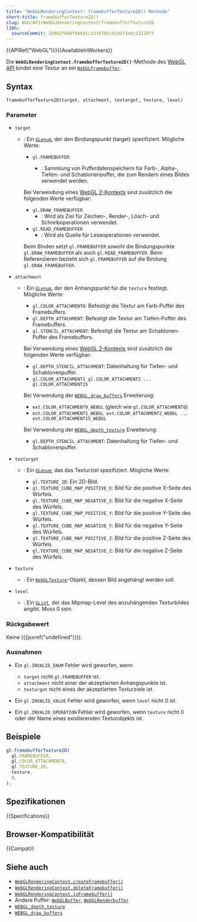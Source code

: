 ```yaml
---
title: "WebGLRenderingContext: framebufferTexture2D() Methode"
short-title: framebufferTexture2D()
slug: Web/API/WebGLRenderingContext/framebufferTexture2D
l10n:
  sourceCommit: 2b942f0d8f84641c233d701cb5d1f4e6c23120ff
---
```


{{APIRef("WebGL")}}{{AvailableInWorkers}}

Die **`WebGLRenderingContext.framebufferTexture2D()`**-Methode des [WebGL API](/de/docs/Web/API/WebGL_API) bindet eine Textur an ein [`WebGLFramebuffer`](/de/docs/Web/API/WebGLFramebuffer).

## Syntax

```js-nolint
framebufferTexture2D(target, attachment, textarget, texture, level)
```

### Parameter

- `target`

  - : Ein [`GLenum`](/de/docs/Web/API/WebGL_API/Types), der den Bindungspunkt (target) spezifiziert. Mögliche Werte:

    - `gl.FRAMEBUFFER`

      - : Sammlung von Pufferdatenspeichern für Farb-, Alpha-, Tiefen- und Schablonenpuffer, die zum Rendern eines Bildes verwendet werden.

    Bei Verwendung eines [WebGL 2-Kontexts](/de/docs/Web/API/WebGL2RenderingContext) sind zusätzlich die folgenden Werte verfügbar:

    - `gl.DRAW_FRAMEBUFFER`
      - : Wird als Ziel für Zeichen-, Render-, Lösch- und Schreiboperationen verwendet.
    - `gl.READ_FRAMEBUFFER`
      - : Wird als Quelle für Leseoperationen verwendet.

    Beim Binden setzt `gl.FRAMEBUFFER` sowohl die Bindungspunkte `gl.DRAW_FRAMEBUFFER` als auch `gl.READ_FRAMEBUFFER`. Beim Referenzieren bezieht sich `gl.FRAMEBUFFER` auf die Bindung `gl.DRAW_FRAMEBUFFER`.

- `attachment`

  - : Ein [`GLenum`](/de/docs/Web/API/WebGL_API/Types), der den Anhangspunkt für die `texture` festlegt. Mögliche Werte:

    - `gl.COLOR_ATTACHMENT0`: Befestigt die Textur am Farb-Puffer des Framebuffers.
    - `gl.DEPTH_ATTACHMENT`: Befestigt die Textur am Tiefen-Puffer des Framebuffers.
    - `gl.STENCIL_ATTACHMENT`: Befestigt die Textur am Schablonen-Puffer des Framebuffers.

    Bei Verwendung eines [WebGL 2-Kontexts](/de/docs/Web/API/WebGL2RenderingContext) sind zusätzlich die folgenden Werte verfügbar:

    - `gl.DEPTH_STENCIL_ATTACHMENT`: Datenhaltung für Tiefen- und Schablonenpuffer.
    - `gl.COLOR_ATTACHMENT1 gl.COLOR_ATTACHMENT2 ... gl.COLOR_ATTACHMENT15`

    Bei Verwendung der [`WEBGL_draw_buffers`](/de/docs/Web/API/WEBGL_draw_buffers) Erweiterung:

    - `ext.COLOR_ATTACHMENT0_WEBGL` (gleich wie `gl.COLOR_ATTACHMENT0`)
    - `ext.COLOR_ATTACHMENT1_WEBGL ext.COLOR_ATTACHMENT2_WEBGL ... ext.COLOR_ATTACHMENT15_WEBGL`

    Bei Verwendung der [`WEBGL_depth_texture`](/de/docs/Web/API/WEBGL_depth_texture) Erweiterung:

    - `gl.DEPTH_STENCIL_ATTACHMENT`: Datenhaltung für Tiefen- und Schablonenpuffer.

- `textarget`

  - : Ein [`GLenum`](/de/docs/Web/API/WebGL_API/Types), das das Texturziel spezifiziert. Mögliche Werte:

    - `gl.TEXTURE_2D`: Ein 2D-Bild.
    - `gl.TEXTURE_CUBE_MAP_POSITIVE_X`: Bild für die positive X-Seite des Würfels.
    - `gl.TEXTURE_CUBE_MAP_NEGATIVE_X`: Bild für die negative X-Seite des Würfels.
    - `gl.TEXTURE_CUBE_MAP_POSITIVE_Y`: Bild für die positive Y-Seite des Würfels.
    - `gl.TEXTURE_CUBE_MAP_NEGATIVE_Y`: Bild für die negative Y-Seite des Würfels.
    - `gl.TEXTURE_CUBE_MAP_POSITIVE_Z`: Bild für die positive Z-Seite des Würfels.
    - `gl.TEXTURE_CUBE_MAP_NEGATIVE_Z`: Bild für die negative Z-Seite des Würfels.

- `texture`
  - : Ein [`WebGLTexture`](/de/docs/Web/API/WebGLTexture)-Objekt, dessen Bild angehängt werden soll.
- `level`
  - : Ein [`GLint`](/de/docs/Web/API/WebGL_API/Types), der das Mipmap-Level des anzuhängenden Texturbildes angibt. Muss 0 sein.

### Rückgabewert

Keine ({{jsxref("undefined")}}).

### Ausnahmen

- Ein `gl.INVALID_ENUM` Fehler wird geworfen, wenn

  - `target` nicht `gl.FRAMEBUFFER` ist.
  - `attachment` nicht einer der akzeptierten Anhangspunkte ist.
  - `textarget` nicht eines der akzeptierten Texturziele ist.

- Ein `gl.INVALID_VALUE` Fehler wird geworfen, wenn `level` nicht 0 ist.
- Ein `gl.INVALID_OPERATION` Fehler wird geworfen, wenn `texture` nicht 0 oder der Name eines existierenden Texturobjekts ist.

## Beispiele

```js
gl.framebufferTexture2D(
  gl.FRAMEBUFFER,
  gl.COLOR_ATTACHMENT0,
  gl.TEXTURE_2D,
  texture,
  0,
);
```

## Spezifikationen

{{Specifications}}

## Browser-Kompatibilität

{{Compat}}

## Siehe auch

- [`WebGLRenderingContext.createFramebuffer()`](/de/docs/Web/API/WebGLRenderingContext/createFramebuffer)
- [`WebGLRenderingContext.deleteFramebuffer()`](/de/docs/Web/API/WebGLRenderingContext/deleteFramebuffer)
- [`WebGLRenderingContext.isFramebuffer()`](/de/docs/Web/API/WebGLRenderingContext/isFramebuffer)
- Andere Puffer: [`WebGLBuffer`](/de/docs/Web/API/WebGLBuffer), [`WebGLRenderbuffer`](/de/docs/Web/API/WebGLRenderbuffer)
- [`WEBGL_depth_texture`](/de/docs/Web/API/WEBGL_depth_texture)
- [`WEBGL_draw_buffers`](/de/docs/Web/API/WEBGL_draw_buffers)
